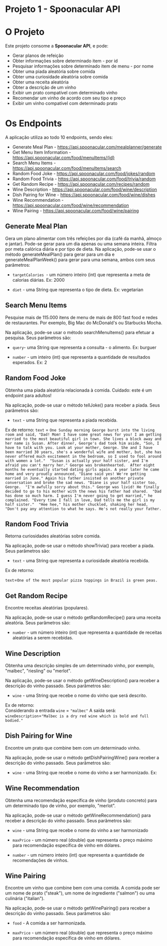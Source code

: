 ﻿
# Projeto 1 - Spoonacular API

# O Projeto

Este projeto consome a **Spoonacular API**, e pode:

 - Gerar planos de refeição
 - Obter informações sobre determinado item - por id
 - Pesquisar informações sobre determinado item de menu - por nome
 - Obter uma piada aleatória sobre comida
 - Obter uma curiosidade aleatória sobre comida
 - Obter uma receita aleatória
 - Obter a descrição de um vinho
 - Exibir um prato compatível com determinado vinho
 - Recomendar um vinho de acordo com seu tipo e preço
 - Exibir um vinho compatível com determinado prato

# Os Endpoints

A aplicação utiliza ao todo 10 endpoints, sendo eles:

 - Generate Meal Plan - https://api.spoonacular.com/mealplanner/generate
 - Get Menu Item Information - https://api.spoonacular.com/food/menuItems/{id}
 - Search Menu Items - https://api.spoonacular.com/food/menuItems/search
 - Random Food Joke - https://api.spoonacular.com/food/jokes/random
 - Random Food Trivia - https://api.spoonacular.com/food/trivia/random
 - Get Random Recipe - https://api.spoonacular.com/recipes/random
 - Wine Description - https://api.spoonacular.com/food/wine/description
 - Dish Pairing for Wine - https://api.spoonacular.com/food/wine/dishes
 - Wine Recommendation - https://api.spoonacular.com/food/wine/recommendation
 - Wine Pairing - https://api.spoonacular.com/food/wine/pairing

## Generate Meal Plan

Gera um plano alimentar com três refeições por dia (café da manhã, almoço e jantar). Pode-se gerar para um dia apenas ou uma semana inteira. 
Filtra por meta calórica diária e por tipo de dieta.
Na aplicação, pode-se usar o método generateMealPlan() para gerar para um dia e generateMealPlanWeek() para gerar para uma semana, ambos com seus parâmetros:

 - `targetCalories `- um número inteiro (int) que representa a meta de calorias diárias. 
 Ex: 2000
 
 - `diet` - uma String que representa o tipo de dieta. 
 Ex: vegetarian

##  Search Menu Items

Pesquise mais de 115.000 itens de menu de mais de 800 fast food e redes de restaurantes. Por exemplo, Big Mac do McDonald's ou Starbucks Mocha.

Na aplicação, pode-se usar o método searchMenuItems() para efetuar a pesquisa. Seus parâmetros são:

 - `query`- uma String que representa a consulta - o alimento. 
 Ex: burguer
 
 - `number` - um inteiro (int) que representa a quantidade de resultados esperados.
 Ex: 2

## Random Food Joke

Obtenha uma piada aleatória relacionada à comida. Cuidado: este é um endpoint para adultos!

Na aplicação, pode-se usar o método tellJoke() para receber a piada. Seus parâmetros são:

 - `text` - uma String que representa a piada recebida. 
 
Ex de retorno:
`text` = `One Sunday morning George burst into the living room and said, "Dad! Mom! I have some great news for you! I am getting married to the most beautiful girl in town. She lives a block away and her name is Susan. After dinner, George's dad took him aside, "Son, I have to talk with you. Look at your mother, George. She and I have been married 30 years, she's a wonderful wife and mother, but, she has never offered much excitement in the bedroom, so I used to fool around with women a lot." 
"Susan is actually your half sister, and I'm afraid you can't marry her." George was brokenhearted. 
After eight months he eventually started dating girls again. A year later he came home and very proudly announced, "Diane said yes! We're getting married in June." Again his father insisted on another private conversation and broke the sad news. "Diane is your half sister too, George. 
"I'm awfully sorry about this." George was livid! He finally decided to go to his mother with the news his father had shared. 
"Dad has done so much harm. I guess I'm never going to get married," he complained. "Every time I fall in love, Dad tells me the girl is my half sister." 
"Hee hee," his mother chuckled, shaking her head, "Don't pay any attention to what he says. He's not really your father.`

## Random Food Trivia

Retorna curiosidades aleatórias sobre comida.

Na aplicação, pode-se usar o método showTrivia() para receber a piada. Seus parâmetros são:

 - `text` - uma String que representa a curiosidade aleatória recebida.

Ex de retorno: 

`text`=`One of the most popular pizza toppings in Brazil is green peas.`

## Get Random Recipe

Encontre receitas aleatórias (populares). 

Na aplicação, pode-se usar o método getRandomRecipe() para uma receita aleatória. Seus parâmetros são:

 - `number` - um número inteiro (int) que representa a quantidade de
   receitas aleatórias a serem recebidas.

## Wine Description

Obtenha uma descrição simples de um determinado vinho, por exemplo, "malbec", "riesling" ou "merlot".

Na aplicação, pode-se usar o método getWineDescription() para receber a descrição do vinho passado. Seus parâmetros são:

 - `wine` - uma String que recebe o nome do vinho que será descrito.
 
Ex de retorno:  
Considerando a entrada `wine` = `"malbec"`
A saída será: 
`wineDescription`=`"Malbec is a dry red wine which is bold and full bodied."`

## Dish Pairing for Wine

Encontre um prato que combine bem com um determinado vinho.

Na aplicação, pode-se usar o método getDishPairingWine() para receber a descrição do vinho passado. Seus parâmetros são:

 - `wine` - uma String que recebe o nome do vinho a ser harmonizado.
 Ex: 

## Wine Recommendation

Obtenha uma recomendação específica de vinho (produto concreto) para um determinado tipo de vinho, por exemplo, "merlot".

Na aplicação, pode-se usar o método getWineRecommendation() para receber a descrição do vinho passado. Seus parâmetros são:

 - `wine` - uma String que recebe o nome do vinho a ser harmonizado
 
 - `maxPrice` - um número real (double) que representa o preço máximo para recomendação específica de vinho em dólares. 
 
 - `number` - um número inteiro (int) que representa a quantidade de recomendações de vinhos.

## Wine Pairing

Encontre um vinho que combine bem com uma comida. A comida pode ser um nome de prato ("steak"), um nome de ingrediente ("salmon") ou uma culinária ("italian").

Na aplicação, pode-se usar o método getWinePairing() para receber a descrição do vinho passado. Seus parâmetros são:

 - `food` - A comida a ser harmonizada.
 
 - `maxPrice` - um número real (double) que representa o preço máximo para recomendação específica de vinho em dólares.
